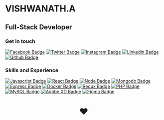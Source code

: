 <!-- ![Banner](https://github.com/vishwanath231/vishwanath231/blob/Master/programming.png) -->



<!-- ![Visits Badge](https://komarev.com/ghpvc/?username=vishwanath231&label=PROFILE+VIEWS) -->









# VISHWANATH.A    

## Full-Stack Developer


### Get in touch

[![Facebook Badge](https://img.shields.io/badge/Facebook-1877F2?style=for-the-badge&logo=facebook&logoColor=white&link=https://www.facebook.com/vishwanath231)](https://www.facebook.com/vishwanath231)
[![Twitter Badge](https://img.shields.io/badge/twitter-1DA1F2?style=for-the-badge&logo=twitter&logoColor=white&link=https://twitter.com/vishwanath231?s=09)](https://twitter.com/vishwanath231)
[![Instagram Badge](https://img.shields.io/badge/Instagram-E4405F?style=for-the-badge&logo=instagram&logoColor=white)](https://instagram.com/vishwanathofficial.dev)
[![Linkedin Badge](https://img.shields.io/badge/LinkedIn-0077B5?style=for-the-badge&logo=linkedin&logoColor=white)](https://www.linkedin.com/in/vishwanath231/)
[![Github Badge](https://img.shields.io/badge/GitHub-100000?style=for-the-badge&logo=github&logoColor=white)](https://github.com/vishwanath231)

### Skills and Experience

  [![Javascript Badge](https://img.shields.io/badge/JavaScript-F7DF1E.svg?style=for-the-badge&logo=JavaScript&logoColor=black)](https://www.w3schools.com/js/)
  [![React Badge](https://img.shields.io/badge/React-61DAFB.svg?style=for-the-badge&logo=React&logoColor=black)](https://reactjs.org/)
  [![Node Badge](https://img.shields.io/badge/Node.js-339933.svg?style=for-the-badge&logo=nodedotjs&logoColor=white)](https://nodejs.org/en/)
  [![Mongodb Badge](https://img.shields.io/badge/MongoDB-47A248.svg?style=for-the-badge&logo=MongoDB&logoColor=white)](https://www.mongodb.com/)
  [![Express Badge](https://img.shields.io/badge/Express.js-000000?style=for-the-badge&logo=express&logoColor=white)](https://expressjs.com/)
  [![Docker Badge](https://img.shields.io/badge/Docker-2496ED.svg?style=for-the-badge&logo=Docker&logoColor=white)](https://docs.docker.com/)
  [![Redux Badge](https://img.shields.io/badge/Redux-593D88?style=for-the-badge&logo=redux&logoColor=white)](https://redux.js.org/)
  [![PHP Badge](https://img.shields.io/badge/PHP-777BB4.svg?style=for-the-badge&logo=PHP&logoColor=white)](https://www.w3schools.com/php/)
  [![MySQL Badge](https://img.shields.io/badge/MySQL-4479A1.svg?style=for-the-badge&logo=MySQL&logoColor=white)](https://www.w3schools.com/MySQL/default.asp)
  [![Adobe XD Badge](https://img.shields.io/badge/Adobe%20XD-470137?style=for-the-badge&logo=Adobe%20XD&logoColor=#FF61F6)](https://www.adobe.com/in/)
  [![Figma Badge](https://img.shields.io/badge/Figma-F24E1E?style=for-the-badge&logo=figma&logoColor=white)](https://www.figma.com/)

<h1 align="center">❤️</h1>
